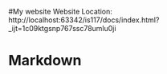 #My website 
Website Location: http://localhost:63342/is117/docs/index.html?_ijt=1c09ktgsnp767ssc78umlu0ji

# Markdown
